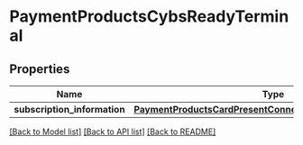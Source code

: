 # PaymentProductsCybsReadyTerminal

## Properties
Name | Type | Description | Notes
------------ | ------------- | ------------- | -------------
**subscription_information** | [**PaymentProductsCardPresentConnectSubscriptionInformation**](PaymentProductsCardPresentConnectSubscriptionInformation.md) |  | [optional] 

[[Back to Model list]](../README.md#documentation-for-models) [[Back to API list]](../README.md#documentation-for-api-endpoints) [[Back to README]](../README.md)


